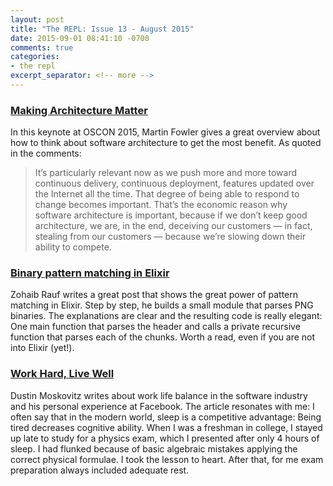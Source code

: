```yaml
---
layout: post
title: "The REPL: Issue 13 - August 2015"
date: 2015-09-01 08:41:10 -0700
comments: true
categories:
- the repl
excerpt_separator: <!-- more -->
---
```


### [Making Architecture Matter][1]

In this keynote at OSCON 2015, Martin Fowler gives a great overview about how to think about software architecture to get the most benefit. As quoted in the comments:

> It’s particularly relevant now as we push more and more toward continuous delivery, continuous deployment, features updated over the Internet all the time. That degree of being able to respond to change becomes important. That’s the economic reason why software architecture is important, because if we don’t keep good architecture, we are, in the end, deceiving our customers — in fact, stealing from our customers — because we’re slowing down their ability to compete.

### [Binary pattern matching in Elixir][2]

Zohaib Rauf writes a great post that shows the great power of pattern matching in Elixir. Step by step, he builds a small module that parses PNG binaries. The explanations are clear and the resulting code is really elegant: One main function that parses the header and calls a private recursive function that parses each of the chunks. Worth a read, even if you are not into Elixir (yet!).

### [Work Hard, Live Well][3]

Dustin Moskovitz writes about work life balance in the software industry and his personal experience at Facebook. The article resonates with me: I often say that in the modern world, sleep is a competitive advantage: Being tired decreases cognitive ability. When I was a freshman in college, I stayed up late to study for a physics exam, which I presented after only 4 hours of sleep. I had flunked because of basic algebraic mistakes applying the correct physical formulae. I took the lesson to heart. After that, for me exam preparation always included adequate rest.

[1]: https://www.youtube.com/watch?v=DngAZyWMGR0
[2]: http://zohaib.me/binary-pattern-matching-in-elixir
[3]: https://medium.com/life-learning/work-hard-live-well-ead679cb506d
